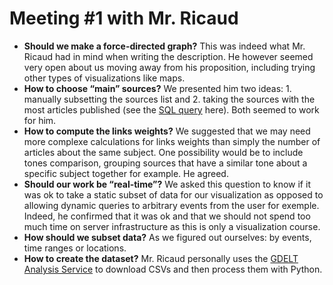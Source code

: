 # Meeting #1 with Mr. Ricaud

- **Should we make a force-directed graph?** This was indeed what Mr. Ricaud had in mind when writing the description. He however seemed very open about us moving away from his proposition, including trying other types of visualizations like maps.
- **How to choose “main” sources?** We presented him two ideas: 1. manually subsetting the sources list and 2. taking the sources with the most articles published (see the [SQL query](./test_queries.md#sources-sorted-by-number-of-articles-published) here). Both seemed to work for him.
- **How to compute the links weights?** We suggested that we may need more complexe calculations for links weights than simply the number of articles about the same subject. One possibility would be to include tones comparison, grouping sources that have a similar tone about a specific subject together for example. He agreed.
- **Should our work be “real-time”?** We asked this question to know if it was ok to take a static subset of data for our visualization as opposed to allowing dynamic queries to arbitrary events from the user for exemple. Indeed, he confirmed that it was ok and that we should not spend too much time on server infrastructure as this is only a visualization course.
- **How should we subset data?** As we figured out ourselves: by events, time ranges or locations.
- **How to create the dataset?** Mr. Ricaud personally uses the [GDELT Analysis Service](http://analysis.gdeltproject.org/) to download CSVs and then process them with Python.